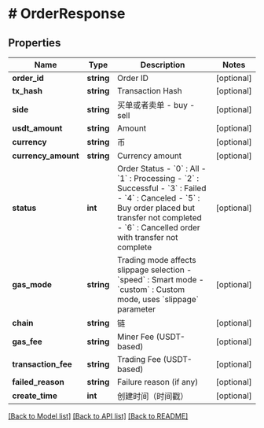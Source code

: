 # # OrderResponse

## Properties

Name | Type | Description | Notes
------------ | ------------- | ------------- | -------------
**order_id** | **string** | Order ID | [optional] 
**tx_hash** | **string** | Transaction Hash | [optional] 
**side** | **string** | 买单或者卖单 - buy - sell | [optional] 
**usdt_amount** | **string** | Amount | [optional] 
**currency** | **string** | 币 | [optional] 
**currency_amount** | **string** | Currency amount | [optional] 
**status** | **int** | Order Status - &#x60;0&#x60; : All - &#x60;1&#x60; : Processing - &#x60;2&#x60; : Successful - &#x60;3&#x60; : Failed - &#x60;4&#x60; : Canceled - &#x60;5&#x60; : Buy order placed but transfer not completed - &#x60;6&#x60; : Cancelled order with transfer not complete | [optional] 
**gas_mode** | **string** | Trading mode affects slippage selection - &#x60;speed&#x60; : Smart mode - &#x60;custom&#x60; : Custom mode, uses &#x60;slippage&#x60; parameter | [optional] 
**chain** | **string** | 链 | [optional] 
**gas_fee** | **string** | Miner Fee (USDT-based) | [optional] 
**transaction_fee** | **string** | Trading Fee (USDT-based) | [optional] 
**failed_reason** | **string** | Failure reason (if any) | [optional] 
**create_time** | **int** | 创建时间（时间戳） | [optional] 

[[Back to Model list]](../../README.md#documentation-for-models) [[Back to API list]](../../README.md#documentation-for-api-endpoints) [[Back to README]](../../README.md)
